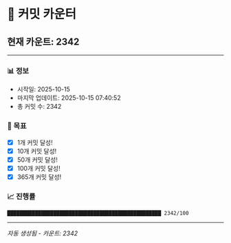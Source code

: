 # 🔢 커밋 카운터

## 현재 카운트: 2342

---

### 📊 정보
- 시작일: 2025-10-15
- 마지막 업데이트: 2025-10-15 07:40:52
- 총 커밋 수: 2342

### 🎯 목표
- [x] 1개 커밋 달성!
- [x] 10개 커밋 달성!
- [x] 50개 커밋 달성!
- [x] 100개 커밋 달성!
- [x] 365개 커밋 달성!

### 📈 진행률
```
██████████████████████████████████████████████████ 2342/100
```

---
*자동 생성됨 - 카운트: 2342*
